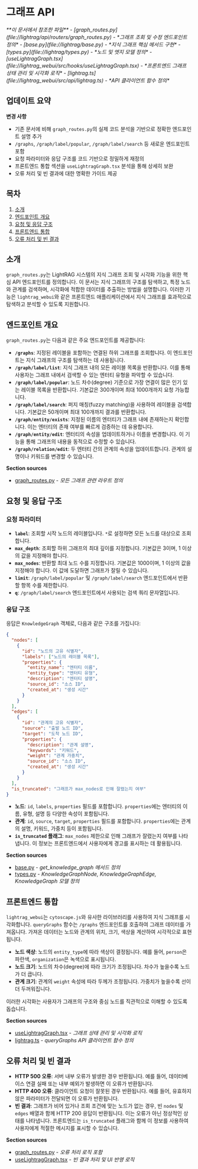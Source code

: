 # 그래프 API

<cite>
**이 문서에서 참조한 파일**  
- [graph_routes.py](file://lightrag/api/routers/graph_routes.py) - *그래프 조회 및 수정 엔드포인트 정의*
- [base.py](file://lightrag/base.py) - *지식 그래프 핵심 메서드 구현*
- [types.py](file://lightrag/types.py) - *노드 및 엣지 모델 정의*
- [useLightragGraph.tsx](file://lightrag_webui/src/hooks/useLightragGraph.tsx) - *프론트엔드 그래프 상태 관리 및 시각화 로직*
- [lightrag.ts](file://lightrag_webui/src/api/lightrag.ts) - *API 클라이언트 함수 정의*
</cite>

## 업데이트 요약
**변경 사항**   
- 기존 문서에 비해 `graph_routes.py`의 실제 코드 분석을 기반으로 정확한 엔드포인트 설명 추가
- `/graphs`, `/graph/label/popular`, `/graph/label/search` 등 새로운 엔드포인트 포함
- 요청 파라미터와 응답 구조를 코드 기반으로 정밀하게 재정의
- 프론트엔드 통합 섹션을 `useLightragGraph.tsx` 분석을 통해 상세히 보완
- 오류 처리 및 빈 결과에 대한 명확한 가이드 제공

## 목차
1. [소개](#소개)
2. [엔드포인트 개요](#엔드포인트-개요)
3. [요청 및 응답 구조](#요청-및-응답-구조)
4. [프론트엔드 통합](#프론트엔드-통합)
5. [오류 처리 및 빈 결과](#오류-처리-및-빈-결과)

## 소개
`graph_routes.py`는 LightRAG 시스템의 지식 그래프 조회 및 시각화 기능을 위한 핵심 API 엔드포인트를 정의합니다. 이 문서는 지식 그래프의 구조를 탐색하고, 특정 노드와 관계를 검색하며, 시각화에 적합한 데이터를 추출하는 방법을 설명합니다. 이러한 기능은 `lightrag_webui`와 같은 프론트엔드 애플리케이션에서 지식 그래프를 효과적으로 탐색하고 분석할 수 있도록 지원합니다.

## 엔드포인트 개요
`graph_routes.py`는 다음과 같은 주요 엔드포인트를 제공합니다:

- **`/graphs`**: 지정된 레이블을 포함하는 연결된 하위 그래프를 조회합니다. 이 엔드포인트는 지식 그래프의 구조를 탐색하는 데 사용됩니다.
- **`/graph/label/list`**: 지식 그래프 내의 모든 레이블 목록을 반환합니다. 이를 통해 사용자는 그래프 내에서 검색할 수 있는 엔터티 유형을 파악할 수 있습니다.
- **`/graph/label/popular`**: 노드 차수(degree) 기준으로 가장 연결이 많은 인기 있는 레이블 목록을 반환합니다. 기본값은 300개이며 최대 1000개까지 요청 가능합니다.
- **`/graph/label/search`**: 퍼지 매칭(fuzzy matching)을 사용하여 레이블을 검색합니다. 기본값은 50개이며 최대 100개까지 결과를 반환합니다.
- **`/graph/entity/exists`**: 지정된 이름의 엔터티가 그래프 내에 존재하는지 확인합니다. 이는 엔터티의 존재 여부를 빠르게 검증하는 데 유용합니다.
- **`/graph/entity/edit`**: 엔터티의 속성을 업데이트하거나 이름을 변경합니다. 이 기능을 통해 그래프의 내용을 동적으로 수정할 수 있습니다.
- **`/graph/relation/edit`**: 두 엔터티 간의 관계의 속성을 업데이트합니다. 관계의 설명이나 키워드를 변경할 수 있습니다.

**Section sources**
- [graph_routes.py](file://lightrag/api/routers/graph_routes.py#L1-L228) - *모든 그래프 관련 라우트 정의*

## 요청 및 응답 구조
### 요청 파라미터
- **`label`**: 조회할 시작 노드의 레이블입니다. `*`로 설정하면 모든 노드를 대상으로 조회합니다.
- **`max_depth`**: 조회할 하위 그래프의 최대 깊이를 지정합니다. 기본값은 3이며, 1 이상의 값을 지정해야 합니다.
- **`max_nodes`**: 반환할 최대 노드 수를 지정합니다. 기본값은 1000이며, 1 이상의 값을 지정해야 합니다. 이 값에 도달하면 그래프가 잘릴 수 있습니다.
- **`limit`**: `/graph/label/popular` 및 `/graph/label/search` 엔드포인트에서 반환할 항목 수를 제한합니다.
- **`q`**: `/graph/label/search` 엔드포인트에서 사용되는 검색 쿼리 문자열입니다.

### 응답 구조
응답은 `KnowledgeGraph` 객체로, 다음과 같은 구조를 가집니다:

```json
{
  "nodes": [
    {
      "id": "노드의 고유 식별자",
      "labels": ["노드의 레이블 목록"],
      "properties": {
        "entity_name": "엔터티 이름",
        "entity_type": "엔터티 유형",
        "description": "엔터티 설명",
        "source_id": "소스 ID",
        "created_at": "생성 시간"
      }
    }
  ],
  "edges": [
    {
      "id": "관계의 고유 식별자",
      "source": "출발 노드 ID",
      "target": "도착 노드 ID",
      "properties": {
        "description": "관계 설명",
        "keywords": "키워드",
        "weight": "관계 가중치",
        "source_id": "소스 ID",
        "created_at": "생성 시간"
      }
    }
  ],
  "is_truncated": "그래프가 max_nodes로 인해 잘렸는지 여부"
}
```

- **노드**: `id`, `labels`, `properties` 필드를 포함합니다. `properties`에는 엔터티의 이름, 유형, 설명 등 다양한 속성이 포함됩니다.
- **관계**: `id`, `source`, `target`, `properties` 필드를 포함합니다. `properties`에는 관계의 설명, 키워드, 가중치 등이 포함됩니다.
- **`is_truncated` 플래그**: `max_nodes` 제한으로 인해 그래프가 잘렸는지 여부를 나타냅니다. 이 정보는 프론트엔드에서 사용자에게 경고를 표시하는 데 활용됩니다.

**Section sources**
- [base.py](file://lightrag/base.py#L652-L666) - *get_knowledge_graph 메서드 정의*
- [types.py](file://lightrag/types.py#L11-L28) - *KnowledgeGraphNode, KnowledgeGraphEdge, KnowledgeGraph 모델 정의*

## 프론트엔드 통합
`lightrag_webui`는 `cytoscape.js`와 유사한 라이브러리를 사용하여 지식 그래프를 시각화합니다. `queryGraphs` 함수는 `/graphs` 엔드포인트를 호출하여 그래프 데이터를 가져옵니다. 가져온 데이터는 노드와 관계의 위치, 크기, 색상을 계산하여 시각적으로 표현됩니다.

- **노드 색상**: 노드의 `entity_type`에 따라 색상이 결정됩니다. 예를 들어, `person`은 파란색, `organization`은 녹색으로 표시됩니다.
- **노드 크기**: 노드의 차수(degree)에 따라 크기가 조정됩니다. 차수가 높을수록 노드가 더 큽니다.
- **관계 크기**: 관계의 `weight` 속성에 따라 두께가 조정됩니다. 가중치가 높을수록 선이 더 두꺼워집니다.

이러한 시각화는 사용자가 그래프의 구조와 중심 노드를 직관적으로 이해할 수 있도록 돕습니다.

**Section sources**
- [useLightragGraph.tsx](file://lightrag_webui/src/hooks/useLightragGraph.tsx#L0-L1168) - *그래프 상태 관리 및 시각화 로직*
- [lightrag.ts](file://lightrag_webui/src/api/lightrag.ts#L307-L314) - *queryGraphs API 클라이언트 함수 정의*

## 오류 처리 및 빈 결과
- **HTTP 500 오류**: 서버 내부 오류가 발생한 경우 반환됩니다. 예를 들어, 데이터베이스 연결 실패 또는 내부 예외가 발생하면 이 오류가 반환됩니다.
- **HTTP 400 오류**: 클라이언트 요청이 잘못된 경우 반환됩니다. 예를 들어, 유효하지 않은 파라미터가 전달되면 이 오류가 반환됩니다.
- **빈 결과**: 그래프가 비어 있거나 조회 조건에 맞는 노드가 없는 경우, 빈 `nodes` 및 `edges` 배열과 함께 HTTP 200 응답이 반환됩니다. 이는 오류가 아닌 정상적인 상태를 나타냅니다. 프론트엔드는 `is_truncated` 플래그와 함께 이 정보를 사용하여 사용자에게 적절한 메시지를 표시할 수 있습니다.

**Section sources**
- [graph_routes.py](file://lightrag/api/routers/graph_routes.py#L70-L228) - *오류 처리 로직 포함*
- [useLightragGraph.tsx](file://lightrag_webui/src/hooks/useLightragGraph.tsx#L0-L1168) - *빈 결과 처리 및 UI 반영 로직*